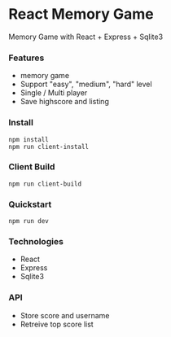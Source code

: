 # React Memory Game
Memory Game with React + Express + Sqlite3

### Features
- memory game
- Support "easy", "medium", "hard" level 
- Single / Multi player
- Save highscore and listing

### Install

    npm install
    npm run client-install

### Client Build

    npm run client-build

### Quickstart

    npm run dev

### Technologies

- React
- Express
- Sqlite3

### API

- Store score and username
- Retreive top score list
